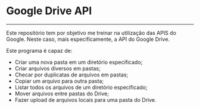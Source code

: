 # Google Drive API
---
Este repositório tem por objetivo me treinar na utilização das APIS do Google. Neste caso, mais especificamente, a API do Google Drive.

Este programa é capaz de:

 - Criar uma nova pasta em um diretório especificado;
 - Criar arquivos diversos em pastas;
 - Checar por duplicatas de arquivos em pastas;
 - Copiar um arquivo para outra pasta;
 - Listar todos os arquivos de um diretório especificado;
 - Mover arquivos entre pastas do Drive;
 - Fazer upload de arquivos locais para uma pasta do Drive.
